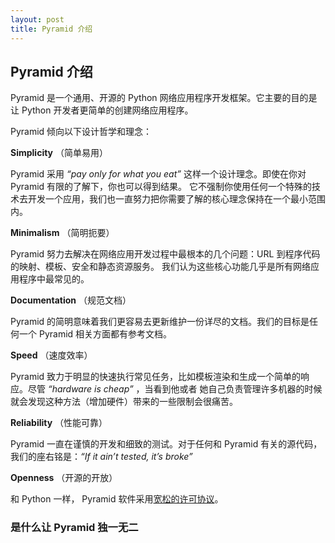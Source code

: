 ```yaml
---
layout: post
title: Pyramid 介绍
---
```


## Pyramid 介绍

Pyramid 是一个通用、开源的 Python 网络应用程序开发框架。它主要的目的是让 Python 开发者更简单的创建网络应用程序。

Pyramid 倾向以下设计哲学和理念：

**Simplicity** （简单易用）

Pyramid 采用 *“pay only for what you eat”* 这样一个设计理念。即使在你对 Pyramid 有限的了解下，你也可以得到结果。
它不强制你使用任何一个特殊的技术去开发一个应用，我们也一直努力把你需要了解的核心理念保持在一个最小范围内。

**Minimalism** （简明扼要）

Pyramid 努力去解决在网络应用开发过程中最根本的几个问题：URL 到程序代码的映射、模板、安全和静态资源服务。
我们认为这些核心功能几乎是所有网络应用程序中最常见的。

**Documentation** （规范文档）

Pyramid 的简明意味着我们更容易去更新维护一份详尽的文档。我们的目标是任何一个 Pyramid 相关方面都有参考文档。

**Speed** （速度效率）

Pyramid 致力于明显的快速执行常见任务，比如模板渲染和生成一个简单的响应。尽管 *“hardware is cheap”* ，当看到他或者
她自己负责管理许多机器的时候就会发现这种方法（增加硬件）带来的一些限制会很痛苦。

**Reliability** （性能可靠）

Pyramid 一直在谨慎的开发和细致的测试。对于任何和 Pyramid 有关的源代码，我们的座右铭是：*“If it ain’t tested, it’s broke”*

**Openness** （开源的开放）

和 Python 一样， Pyramid 软件采用[宽松的许可协议](http://repoze.org/license.html)。

### <a id="what-makes-pyramid-unique"></a> 是什么让 Pyramid 独一无二


